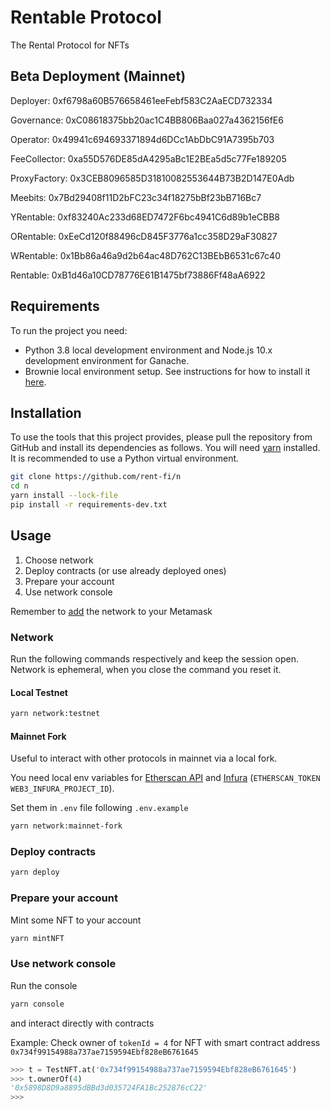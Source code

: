 # Rentable Protocol

The Rental Protocol for NFTs

## Beta Deployment (Mainnet)

Deployer: 0xf6798a60B576658461eeFebf583C2AaECD732334

Governance: 0xC08618375bb20ac1C4BB806Baa027a4362156fE6

Operator: 0x49941c694693371894d6DCc1AbDbC91A7395b703

FeeCollector: 0xa55D576DE85dA4295aBc1E2BEa5d5c77Fe189205

ProxyFactory: 0x3CEB8096585D31810082553644B73B2D147E0Adb

Meebits: 0x7Bd29408f11D2bFC23c34f18275bBf23bB716Bc7

YRentable: 0xf83240Ac233d68ED7472F6bc4941C6d89b1eCBB8

ORentable: 0xEeCd120f88496cD845F3776a1cc358D29aF30827

WRentable: 0x1Bb86a46a9d2b64ac48D762C13BEbB6531c67c40

Rentable: 0xB1d46a10CD78776E61B1475bf73886Ff48aA6922

## Requirements

To run the project you need:

- Python 3.8 local development environment and Node.js 10.x development environment for Ganache.
- Brownie local environment setup. See instructions for how to install it
  [here](https://eth-brownie.readthedocs.io/en/stable/install.html).

## Installation

To use the tools that this project provides, please pull the repository from GitHub
and install its dependencies as follows.
You will need [yarn](https://yarnpkg.com/lang/en/docs/install/) installed.
It is recommended to use a Python virtual environment.

```bash
git clone https://github.com/rent-fi/n
cd n
yarn install --lock-file
pip install -r requirements-dev.txt
```

## Usage

1. Choose network
2. Deploy contracts (or use already deployed ones)
3. Prepare your account
4. Use network console

Remember to [add](https://metamask.zendesk.com/hc/en-us/articles/360043227612-How-to-add-a-custom-network-RPC) the network to your Metamask

### Network

Run the following commands respectively and keep the session open. Network is ephemeral, when you close the command you reset it.

#### Local Testnet 

```bash
yarn network:testnet
```

#### Mainnet Fork

Useful to interact with other protocols in mainnet via a local fork.

You need local env variables for [Etherscan API](https://etherscan.io/apis) and [Infura](https://infura.io/) (`ETHERSCAN_TOKEN` `WEB3_INFURA_PROJECT_ID`). 

Set them in `.env` file following `.env.example`

```bash
yarn network:mainnet-fork
```

### Deploy contracts

```bash
yarn deploy
```

### Prepare your account

Mint some NFT to your account

```bash
yarn mintNFT
```

### Use network console

Run the console
```bash
yarn console
```

and interact directly with contracts

Example: Check owner of `tokenId = 4` for NFT with smart contract address `0x734f99154988a737ae7159594Ebf828eB6761645`

```python
>>> t = TestNFT.at('0x734f99154988a737ae7159594Ebf828eB6761645')
>>> t.ownerOf(4)
'0x5898D8D9a8895dBBd3d035724FA1Bc252876cC22'
>>>
```